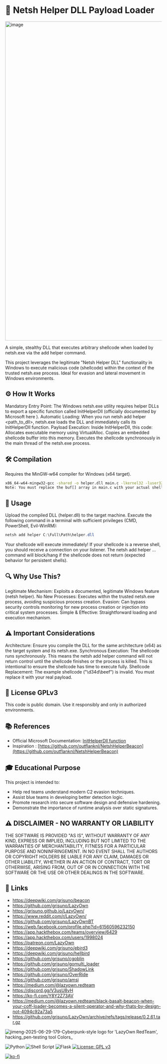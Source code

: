 # 📜 Netsh Helper DLL Payload Loader

<img width="1024" height="1024" alt="image" src="https://github.com/user-attachments/assets/7921e559-dc7b-4ace-9570-d79241537d75" />


A simple, stealthy DLL that executes arbitrary shellcode when loaded by netsh.exe via the add helper command. 

This project leverages the legitimate "Netsh Helper DLL" functionality in Windows to execute malicious code (shellcode) within the context of the trusted netsh.exe process. Ideal for evasion and lateral movement in Windows environments.

## ⚙️ How It Works
Mandatory Entry Point: The Windows netsh.exe utility requires helper DLLs to export a specific function called InitHelperDll (officially documented by Microsoft here ).
Automatic Loading: When you run netsh add helper <path_to_dll>, netsh.exe loads the DLL and immediately calls its InitHelperDll function.
Payload Execution: Inside InitHelperDll, this code:
Allocates executable memory using VirtualAlloc.
Copies an embedded shellcode buffer into this memory.
Executes the shellcode synchronously in the main thread of the netsh.exe process.

## 🛠️ Compilation
Requires the MinGW-w64 compiler for Windows (x64 target).

```bash
x86_64-w64-mingw32-gcc -shared -o helper.dll main.c -lkernel32 -luser32
Note: You must replace the buf[] array in main.c with your actual shellcode (e.g., generated by msfvenom). 
```

## 🚀 Usage
Upload the compiled DLL (helper.dll) to the target machine.
Execute the following command in a terminal with sufficient privileges (CMD, PowerShell, Evil-WinRM):

```powershell
netsh add helper C:\Full\Path\helper.dll
```
Your shellcode will execute immediately!
If your shellcode is a reverse shell, you should receive a connection on your listener.
The netsh add helper ... command will block/hang if the shellcode does not return (expected behavior for persistent shells).

## 🔍 Why Use This?
Legitimate Mechanism: Exploits a documented, legitimate Windows feature (netsh helper).
No New Processes: Executes within the trusted netsh.exe process, avoiding suspicious process creation.
Evasion: Can bypass security controls monitoring for new process creation or injection into critical system processes.
Simple & Effective: Straightforward loading and execution mechanism.

## ⚠️ Important Considerations
Architecture: Ensure you compile the DLL for the same architecture (x64) as the target system and its netsh.exe.
Synchronous Execution: The shellcode runs synchronously. This means the netsh add helper command will not return control until the shellcode finishes or the process is killed. This is intentional to ensure the shellcode has time to execute fully.
Shellcode Replacement: The example shellcode ("\d34d\beef") is invalid. You must replace it with your real payload.

## 📄 License GPLv3
This code is public domain. Use it responsibly and only in authorized environments.

## 📚 References
- Official Microsoft Documentation: [InitHelperDll function](https://msdn.microsoft.com/en-us/library/windows/desktop/ms708327)
- Inspiration : [https://github.com/outflanknl/NetshHelperBeacon](https://github.com/outflanknl/NetshHelperBeacon)

## 🎓 Educational Purpose
This project is intended to:

- Help red teams understand modern C2 evasion techniques.
- Assist blue teams in developing better detection logic.
- Promote research into secure software design and defensive hardening.
- Demonstrate the importance of runtime analysis over static signatures.

## ⚠️ DISCLAIMER - NO WARRANTY OR LIABILITY
THE SOFTWARE IS PROVIDED "AS IS", WITHOUT WARRANTY OF ANY KIND, EXPRESS OR IMPLIED, INCLUDING BUT NOT LIMITED TO THE WARRANTIES OF MERCHANTABILITY, FITNESS FOR A PARTICULAR PURPOSE AND NONINFRINGEMENT. IN NO EVENT SHALL THE AUTHORS OR COPYRIGHT HOLDERS BE LIABLE FOR ANY CLAIM, DAMAGES OR OTHER LIABILITY, WHETHER IN AN ACTION OF CONTRACT, TORT OR OTHERWISE, ARISING FROM, OUT OF OR IN CONNECTION WITH THE SOFTWARE OR THE USE OR OTHER DEALINGS IN THE SOFTWARE.

## 🔗 Links
- https://deepwiki.com/grisuno/beacon
- https://github.com/grisuno/LazyOwn
- https://grisuno.github.io/LazyOwn/
- https://www.reddit.com/r/LazyOwn/
- https://github.com/grisuno/LazyOwnBT
- https://web.facebook.com/profile.php?id=61560596232150
- https://app.hackthebox.com/teams/overview/6429
- https://app.hackthebox.com/users/1998024
- https://patreon.com/LazyOwn
- https://deepwiki.com/grisuno/ebird3
- https://deepwiki.com/grisuno/hellbird
- https://github.com/grisuno/cgoblin
- https://github.com/grisuno/gomulti_loader
- https://github.com/grisuno/ShadowLink
- https://github.com/grisuno/OverRide
- https://github.com/grisuno/amsi
- https://medium.com/@lazyown.redteam
- https://discord.gg/V3usU8yH
- https://ko-fi.com/Y8Y2Z73AV
- https://medium.com/@lazyown.redteam/black-basalt-beacon-when-your-coff-loader-becomes-a-silent-operator-and-why-thats-by-design-not-4094c92a73a5
- https://github.com/grisuno/LazyOwn/archive/refs/tags/release/0.2.61.tar.gz

![jimeng-2025-06-29-179-Cyberpunk-style logo for 'LazyOwn RedTeam', hacking_pen-testing tool  Colors_ ](https://github.com/user-attachments/assets/83d366ef-f899-4416-8559-20bd9fd34ef4)

![Python](https://img.shields.io/badge/python-3670A0?style=for-the-badge&logo=python&logoColor=ffdd54) ![Shell Script](https://img.shields.io/badge/shell_script-%23121011.svg?style=for-the-badge&logo=gnu-bash&logoColor=white) ![Flask](https://img.shields.io/badge/flask-%23000.svg?style=for-the-badge&logo=flask&logoColor=white) [![License: GPL v3](https://img.shields.io/badge/License-GPLv3-blue.svg)](https://www.gnu.org/licenses/gpl-3.0)

[![ko-fi](https://ko-fi.com/img/githubbutton_sm.svg)](https://ko-fi.com/Y8Y2Z73AV)

